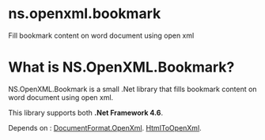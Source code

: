 # ns.openxml.bookmark
Fill bookmark content on word document using open xml

# What is NS.OpenXML.Bookmark?

NS.OpenXML.Bookmark is a small .Net library that fills bookmark content on word document using open xml.

This library supports both **.Net Framework 4.6**.

Depends on : 
[DocumentFormat.OpenXml](https://www.nuget.org/packages/DocumentFormat.OpenXml/).
[HtmlToOpenXml](https://www.nuget.org/packages/NS.HtmlToOpenXml/).



